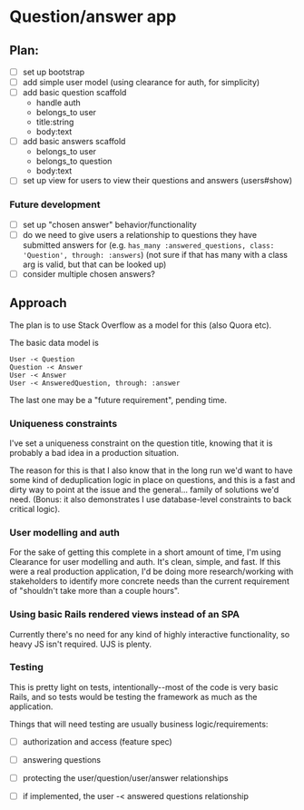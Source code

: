 # Question/answer app

## Plan:

- [ ] set up bootstrap
- [ ] add simple user model (using clearance for auth, for simplicity)
- [ ] add basic question scaffold
  - handle auth
  - belongs_to user
  - title:string
  - body:text
- [ ] add basic answers scaffold
  - belongs_to user
  - belongs_to question
  - body:text
- [ ] set up view for users to view their questions and answers (users#show)

### Future development

- [ ] set up "chosen answer" behavior/functionality
- [ ] do we need to give users a relationship to questions  they have submitted
    answers for (e.g. `has_many :answered_questions, class: 'Question', through:
    :answers`) (not sure if that has many with a class arg is valid, but that
    can be looked up)
- [ ] consider multiple chosen answers?

## Approach

The plan is to use Stack Overflow as a model for this (also Quora etc).

The basic data model is

```
User -< Question
Question -< Answer
User -< Answer
User -< AnsweredQuestion, through: :answer
```

The last one may be a "future requirement", pending time.

### Uniqueness constraints

I've set a uniqueness constraint on the question title, knowing that it is
probably a bad idea in a production situation.

The reason for this is that I also know that in the long run we'd want to have
some kind of deduplication logic in place on questions, and this is a fast and
dirty way to point at the issue and the general... family of solutions we'd
need. (Bonus: it also demonstrates I use database-level constraints to back
critical logic).

### User modelling and auth

For the sake of getting this complete in a short amount of time, I'm using
Clearance for user modelling and auth. It's clean, simple, and fast. If this
were a real production application, I'd be doing more research/working with
stakeholders to identify more concrete needs than the current requirement of
"shouldn't take more than a couple hours".

### Using basic Rails rendered views instead of an SPA

Currently there's no need for any kind of highly interactive functionality, so
heavy JS isn't required. UJS is plenty.

### Testing

This is pretty light on tests, intentionally--most of the code is very basic
Rails, and so tests would be testing the framework as much as the application.

Things that will need testing are usually business logic/requirements:

- [ ] authorization and access (feature spec)
- [ ] answering questions
- [ ] protecting the user/question/user/answer relationships
- [ ] if implemented, the user -< answered questions relationship

